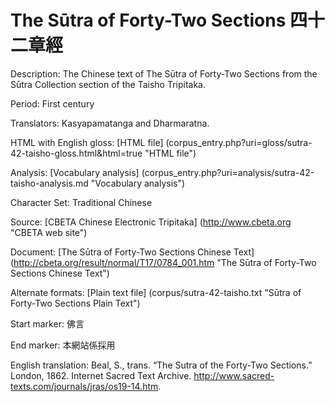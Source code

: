 # The Sūtra of Forty-Two Sections 四十二章經

Description: The Chinese text of The Sūtra of Forty-Two Sections from the Sūtra Collection section of the Taisho Tripitaka.

Period: First century

Translators: Kasyapamatanga and Dharmaratna.

HTML with English gloss: [HTML file] (corpus_entry.php?uri=gloss/sutra-42-taisho-gloss.html&html=true "HTML file")

Analysis: [Vocabulary analysis] (corpus_entry.php?uri=analysis/sutra-42-taisho-analysis.md "Vocabulary analysis")

Character Set: Traditional Chinese

Source: [CBETA Chinese Electronic Tripitaka] (http://www.cbeta.org "CBETA web site")

Document: [The Sūtra of Forty-Two Sections Chinese Text] (http://cbeta.org/result/normal/T17/0784_001.htm "The Sūtra of Forty-Two Sections Chinese Text")

Alternate formats: [Plain text file] (corpus/sutra-42-taisho.txt "Sūtra of Forty-Two Sections Plain Text")

Start marker: 佛言

End marker: 本網站係採用

English translation: Beal, S., trans. “The Sutra of the Forty-Two Sections.” London, 1862. Internet Sacred Text Archive. <a href="http://www.sacred-texts.com/journals/jras/os19-14.htm">http://www.sacred-texts.com/journals/jras/os19-14.htm</a>.

